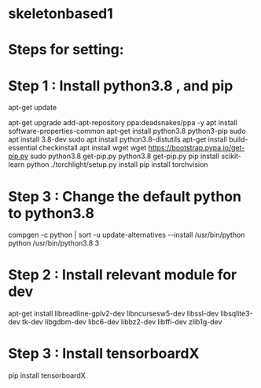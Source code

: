 # skeletonbased1
# Steps for setting:
# Step 1 : Install python3.8 , and pip
apt-get update

apt-get upgrade
add-apt-repository ppa:deadsnakes/ppa -y
apt install software-properties-common
apt-get install python3.8 python3-pip
sudo apt install 3.8-dev
sudo apt install python3.8-distutils
apt-get install build-essential checkinstall
apt install wget
wget https://bootstrap.pypa.io/get-pip.py
sudo python3.8 get-pip.py
python3.8 get-pip.py
pip install scikit-learn
python ./torchlight/setup.py install
pip install torchvision
# Step 3 : Change the default python to python3.8
compgen -c python | sort -u
update-alternatives --install /usr/bin/python python /usr/bin/python3.8 3

# Step 2 : Install relevant module for dev
apt-get install libreadline-gplv2-dev libncursesw5-dev libssl-dev libsqlite3-dev tk-dev libgdbm-dev libc6-dev libbz2-dev libffi-dev zlib1g-dev
# Step 3 : Install tensorboardX 
pip install tensorboardX

